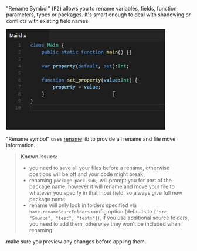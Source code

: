 "Rename Symbol" (<kbd>F2</kbd>) allows you to rename variables, fields, function parameters, types or packages. It's smart enough to deal with shadowing or conflicts with existing field names:

![](images/rename-symbol/rename-conflict.gif)

"Rename symbol" uses [rename](https://github.com/HaxeCheckstyle/haxe-rename) lib to provide all rename and file move information.

>**Known issues:**
> - you need to save all your files before a rename, otherwise positions will be off and your code might break
> - renaming `package pack.sub;` will prompt you for part of the package name, however it will rename and move your file to whatever you specify in that input field, so always give full new package name
> - rename will only look in folders specified via `haxe.renameSourcFolders` config option (defaults to `["src, "Source", "test", "tests"]`), if you use additional source folders, you need to add them, otherwise they won't be included when renaming

make sure you preview any changes before appling them.